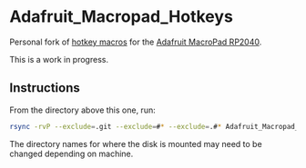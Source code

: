 # Adafruit_Macropad_Hotkeys

Personal fork of [hotkey macros](https://github.com/adafruit/Adafruit_Learning_System_Guides/tree/main/Macropad_Hotkeys) for the [Adafruit MacroPad RP2040](https://www.adafruit.com/product/5128).

This is a work in progress.

## Instructions

From the directory above this one, run:

```bash
rsync -rvP --exclude=.git --exclude=#* --exclude=.#* Adafruit_Macropad_Hotkeys/ /media/mathias/CIRCUITPY/
```

The directory names for where the disk is mounted may need to be changed depending on machine.
